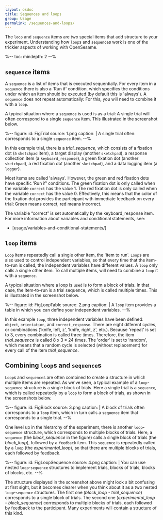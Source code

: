 ```yaml
---
layout: osdoc
title: Sequences and loops
group: Usage
permalink: /sequences-and-loops/
---
```


The `loop` and `sequence` items are two special items that add structure to your experiment. Understanding how `loop`s and `sequence`s work is one of the trickier aspects of working with OpenSesame.

%--
toc:
 mindepth: 2
--%

## `sequence` items

A `sequence` is a list of items that is executed sequentially. For every item in a `sequence` there is also a 'Run if' condition, which specifies the conditions under which an item should be executed (by default this is 'always'). A `sequence` does not repeat automatically: For this, you will need to combine it with a `loop`.

A typical situation where a `sequence` is used is as a trial: A single trial will often correspond to a single `sequence` item. This illustrated in the screenshot below.

%--
figure:
 id: FigTrial
 source: 1.png
 caption: |
  A single trial often corresponds to a single `sequence` item.
--%

In this example trial, there is a *trial_sequence*, which consists of a fixation dot (a `sketchpad` item), a target display (another `sketchpad`), a response collection item (a `keyboard_response`), a green fixation dot (another `sketchpad`), a red fixation dot (another `sketchpad`), and a data logging item (a `logger`).

Most items are called 'always'. However, the green and red fixation dots have specific 'Run if' conditions. The green fixation dot is only called when the variable `correct` has the value 1. The red fixation dot is only called when the variable `correct` has the value 0. Effectively, this means that the color of the fixation dot provides the participant with immediate feedback on every trial: Green means correct, red means incorrect.

The variable “correct” is set automatically by the keyboard_response item. For more information about variables and conditional statements, see:
	
- [usage/variables-and-conditional-statements/]

## `loop` items

`Loop` items repeatedly call a single other item, the 'item to run'. `Loop`s are also used to control independent variables, so that every time that the item-to-run is called, the independent variables have different values. A `loop` only calls a single other item. To call multiple items, will need to combine a `loop` it with a `sequence`.

A typical situation where a loop is `used` is to form a block of trials. In that case, the item-to-run is a trial sequence, which is called multiple times. This is illustrated in the screenshot below.

%--
figure:
 id: FigLoopTable
 source: 2.png
 caption: |
  A `loop` item provides a table in which you can define your independent variables.
--%

In this example `loop`, three independent variables have been defined: `object`, `orientation`, and `correct_response`. There are eight different cycles, or combinations ('knife, left, z', 'knife, right, z', etc.). Because 'repeat' is set to 3, every combination is called three times. Therefore, the item *trial_sequence* is called 8 x 3 = 24 times. The 'order' is set to 'random', which means that a random cycle is selected (without replacement) for every call of the item *trial_sequence*.

## Combining `loop`s and `sequence`s

`Loop`s and `sequence`s are often combined to create a structure in which multiple items are repeated. As we've seen, a typical example of a `loop`-`sequence` structure is a single block of trials. Here a single trial is a `sequence`, which is called repeatedly by a `loop` to form a block of trials, as shown in the screenshots below.

%--
figure:
 id: FigBlock
 source: 3.png
 caption: |
  A block of trials often corresponds to a `loop` item, which in turn calls a `sequence` item that corresponds to a single trial.
--%

One level up in the hierarchy of the experiment, there is another `loop`-`sequence` structure, which corresponds to multiple blocks of trials. Here, a `sequence` (the *block_sequence* in the figure) calls a single block of trials (the *block_loop*), followed by a `feedback` item. This `sequence` is repeatedly called by a `loop` (the *experimental_loop*), so that there are multiple blocks of trials, each followed by feedback.

%--
figure:
 id: FigLoopSequence
 source: 4.png
 caption: |
  You can use nested `loop`-`sequence` structures to implement trials, blocks of trials, blocks of blocks, etc.
--%

The structure displayed in the screenshot above might look a bit confusing at first sight, but it becomes clearer when you think about it as a two nested `loop`-`sequence` structures. The first one (*block_loop* - *trial_sequence*) corresponds to a single block of trials. The second one (*experimental_loop* - *block_sequence*) corresponds to multiple blocks of trials, each followed by feedback to the participant. Many experiments will contain a structure of this kind.

[timing]: /miscellaneous/timing
[usage/variables-and-conditional-if-statements/]: /usage/variables-and-conditional-statements/
